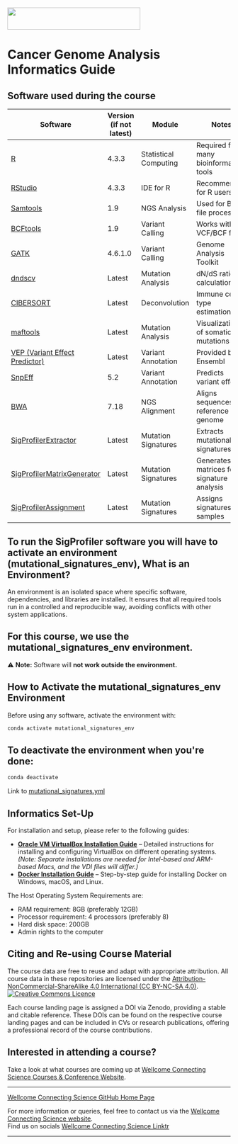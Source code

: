 # <img src="https://coursesandconferences.wellcomeconnectingscience.org/wp-content/themes/wcc_courses_and_conferences/dist/assets/svg/logo.svg" width="300" height="50"> 
# Cancer Genome Analysis Informatics Guide

## **Software used during the course**

| Software | Version (if not latest) | Module | Notes |
|-------------|--------------|----------|-------------|
| [R](https://www.r-project.org/) | 4.3.3 | Statistical Computing | Required for many bioinformatics tools |
| [RStudio](https://posit.co/download/rstudio-desktop/) | 4.3.3 | IDE for R | Recommended for R users |
| [Samtools](http://www.htslib.org/) | 1.9 | NGS Analysis | Used for BAM file processing |
| [BCFtools](http://www.htslib.org/) | 1.9 | Variant Calling | Works with VCF/BCF files |
| [GATK](https://gatk.broadinstitute.org/hc/en-us) | 4.6.1.0 | Variant Calling | Genome Analysis Toolkit |
| [dndscv](https://github.com/im3sanger/dndscv) | Latest | Mutation Analysis | dN/dS ratio calculations |
| [CIBERSORT](https://cibersortx.stanford.edu/) | Latest | Deconvolution | Immune cell type estimation |
| [maftools](https://bioconductor.org/packages/release/bioc/html/maftools.html) | Latest | Mutation Analysis | Visualization of somatic mutations |
| [VEP (Variant Effect Predictor)](https://www.ensembl.org/info/docs/tools/vep/index.html) | Latest | Variant Annotation | Provided by Ensembl |
| [SnpEff](https://pcingola.github.io/SnpEff/) | 5.2 | Variant Annotation | Predicts variant effects |
| [BWA](http://bio-bwa.sourceforge.net/) | 7.18 | NGS Alignment | Aligns sequences to reference genome |
| [SigProfilerExtractor](https://github.com/AlexandrovLab/SigProfilerExtractor) | Latest | Mutation Signatures | Extracts mutational signatures |
| [SigProfilerMatrixGenerator](https://github.com/AlexandrovLab/SigProfilerMatrixGenerator) | Latest | Mutation Signatures | Generates matrices for signature analysis |
| [SigProfilerAssignment](https://github.com/AlexandrovLab/SigProfilerAssignment) | Latest | Mutation Signatures | Assigns signatures to samples|


## **To run the SigProfiler software you will have to activate an environment (mutational_signatures_env), What is an Environment?**
An environment is an isolated space where specific software, dependencies, and libraries are installed. It ensures that all required tools run in a controlled and reproducible way, avoiding conflicts with other system applications.

## For this course, we use the **mutational_signatures_env**  environment.

⚠️ **Note:** Software will **not work outside the environment.**

## **How to Activate the mutational_signatures_env Environment**
Before using any software, activate the environment with:

```bash
conda activate mutational_signatures_env
```

## **To deactivate the environment when you're done:**

```bash
conda deactivate
```

Link to [mutational_signatures.yml]()

## Informatics Set-Up
For installation and setup, please refer to the following guides:

- **[Oracle VM VirtualBox Installation Guide](https://github.com/WCSCourses/index/blob/main/VM_Guide.md)** – Detailed instructions for installing and configuring VirtualBox on different operating systems. *(Note: Separate installations are needed for Intel-based and ARM-based Macs, and the VDI files will differ.)*
- **[Docker Installation Guide](https://github.com/WCSCourses/index/blob/main/Docker_guide.md)** – Step-by-step guide for installing Docker on Windows, macOS, and Linux.

The Host Operating System Requirements are: <br />
- RAM requirement: 8GB (preferably 12GB) <br />
- Processor requirement: 4 processors (preferably 8) <br />
- Hard disk space: 200GB <br />
- Admin rights to the computer <br />

## Citing and Re-using Course Material

The course data are free to reuse and adapt with appropriate attribution. All course data in these repositories are licensed under the <a rel="license" href="https://creativecommons.org/licenses/by-nc-sa/4.0/">Attribution-NonCommercial-ShareAlike 4.0 International (CC BY-NC-SA 4.0)</a>. <a rel="license" href="http://creativecommons.org/licenses/by/4.0/"><img alt="Creative Commons Licence" style="border-width:0" src="https://i.creativecommons.org/l/by-nc-sa/4.0/88x31.png" /></a><br /> 

Each course landing page is assigned a DOI via Zenodo, providing a stable and citable reference. These DOIs can be found on the respective course landing pages and can be included in CVs or research publications, offering a professional record of the course contributions.

## Interested in attending a course?

Take a look at what courses are coming up at [Wellcome Connecting Science Courses & Conference Website](https://coursesandconferences.wellcomeconnectingscience.org/our-events/).

---

[Wellcome Connecting Science GitHub Home Page](https://github.com/WCSCourses) 

For more information or queries, feel free to contact us via the [Wellcome Connecting Science website](https://coursesandconferences.wellcomeconnectingscience.org).<br /> 
Find us on socials [Wellcome Connecting Science Linktr](https://linktr.ee/eventswcs)

---
